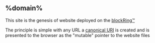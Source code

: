## %domain%


This site is the genesis of website deployed on the [blockRing™][brng]

The principle is simple with any URL a [canonical URI][CURI] is created
and is presented to the browser as the "mutable" pointer to the website files




[brng]: {{DUCK}}=!g+%22blockRing™%22
[CURI]: {{DUCK}}=!g+cadavre+exquis+mutable+%23CURI
